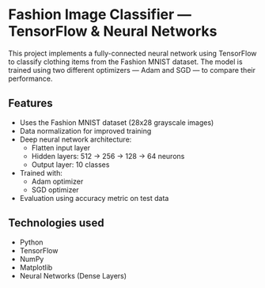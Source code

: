 # Fashion Image Classifier — TensorFlow & Neural Networks

This project implements a fully-connected neural network using TensorFlow to classify clothing items from the Fashion MNIST dataset. The model is trained using two different optimizers — Adam and SGD — to compare their performance.

## Features

- Uses the Fashion MNIST dataset (28x28 grayscale images)
- Data normalization for improved training
- Deep neural network architecture:
  - Flatten input layer
  - Hidden layers: 512 → 256 → 128 → 64 neurons
  - Output layer: 10 classes
- Trained with:
  - Adam optimizer
  - SGD optimizer
- Evaluation using accuracy metric on test data

## Technologies used

- Python
- TensorFlow
- NumPy
- Matplotlib
- Neural Networks (Dense Layers)

